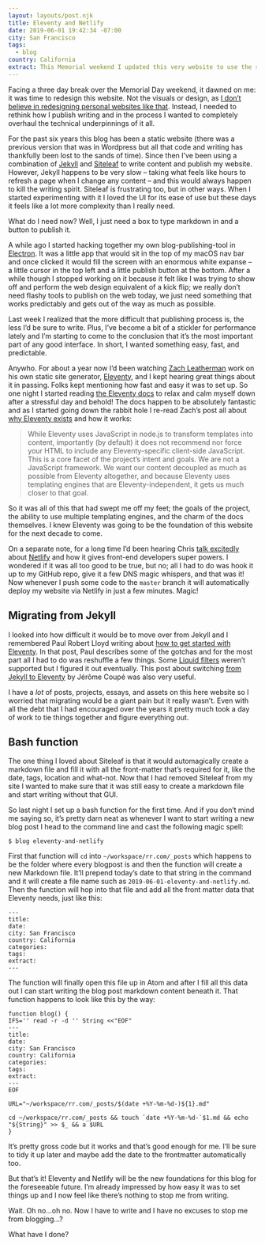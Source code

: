 ```yaml
---
layout: layouts/post.njk
title: Eleventy and Netlify
date: 2019-06-01 19:42:34 -07:00
city: San Francisco
tags:
  - blog
country: California
extract: This Memorial weekend I updated this very website to use the static site generator Eleventy and Netlify as the publishing process. Oh boy was it a dream.
---
```


Facing a three day break over the Memorial Day weekend, it dawned on me: it was time to redesign this website. Not the visuals or design, as [I don’t believe in redesigning personal websites like that](/notes/blogging-and-atrophy). Instead, I needed to rethink how I publish writing and in the process I wanted to completely overhaul the technical underpinnings of it all.

For the past six years this blog has been a static website (there was a previous version that was in Wordpress but all that code and writing has thankfully been lost to the sands of time). Since then I’ve been using a combination of [Jekyll](https://jekyllrb.com/) and [Siteleaf](https://siteleaf.com) to write content and publish my website. However, Jekyll happens to be very slow – taking what feels like hours to refresh a page when I change any content – and this would always happen to kill the writing spirit. Siteleaf is frustrating too, but in other ways. When I started experimenting with it I loved the UI for its ease of use but these days it feels like a lot more complexity than I really need.

What do I need now? Well, I just need a box to type markdown in and a button to publish it.

A while ago I started hacking together my own blog-publishing-tool in [Electron](https://electronjs.org/). It was a little app that would sit in the top of my macOS nav bar and once clicked it would fill the screen with an enormous white expanse – a little cursor in the top left and a little publish button at the bottom. After a while though I stopped working on it because it felt like I was trying to show off and perform the web design equivalent of a kick flip; we really don’t need flashy tools to publish on the web today, we just need something that works predictably and gets out of the way as much as possible.

Last week I realized that the more difficult that publishing process is, the less I’d be sure to write. Plus, I’ve become a bit of a stickler for performance lately and I’m starting to come to the conclusion that it’s the most important part of any good interface. In short, I wanted something easy, fast, and predictable.

Anywho. For about a year now I’d been watching [Zach Leatherman](https://www.zachleat.com/) work on his own static site generator, [Eleventy](https://www.11ty.io/), and I kept hearing great things about it in passing. Folks kept mentioning how fast and easy it was to set up. So one night I started reading [the Eleventy docs](https://www.11ty.io/docs/) to relax and calm myself down after a stressful day and behold! The docs happen to be absolutely fantastic and as I started going down the rabbit hole I re-read Zach’s post all about [why Eleventy exists](https://www.zachleat.com/web/introducing-eleventy/) and how it works:

> While Eleventy uses JavaScript in node.js to transform templates into content, importantly (by default) it does not recommend nor force your HTML to include any Eleventy-specific client-side JavaScript. This is a core facet of the project’s intent and goals. We are not a JavaScript framework. We want our content decoupled as much as possible from Eleventy altogether, and because Eleventy uses templating engines that are Eleventy-independent, it gets us much closer to that goal.

So it was all of this that had swept me off my feet; the goals of the project, the ability to use multiple templating engines, and the charm of the docs themselves. I knew Eleventy was going to be the foundation of this website for the next decade to come.

On a separate note, for a long time I’d been hearing Chris [talk excitedly](https://www.youtube.com/watch?v=grSxHfGoaeg) about [Netlify](https://www.netlify.com/) and how it gives front-end developers super powers. I wondered if it was all too good to be true, but no; all I had to do was hook it up to my GitHub repo, give it a few DNS magic whispers, and that was it! Now whenever I push some code to the `master` branch it will automatically deploy my website via Netlify in just a few minutes. Magic!

## Migrating from Jekyll

I looked into how difficult it would be to move over from Jekyll and I remembered Paul Robert Lloyd writing about [how to get started with Eleventy](https://24ways.org/2018/turn-jekyll-up-to-eleventy/). In that post, Paul describes some of the gotchas and for the most part all I had to do was reshuffle a few things. Some [Liquid filters](https://jekyllrb.com/docs/liquid/filters/) weren’t supported but I figured it out eventually. This post about switching [from Jekyll to Eleventy](https://www.webstoemp.com/blog/from-jekyll-to-eleventy/) by Jérôme Coupé was also very useful.

I have a _lot_ of posts, projects, essays, and assets on this here website so I worried that migrating would be a giant pain but it really wasn’t. Even with all the debt that I had encouraged over the years it pretty much took a day of work to tie things together and figure everything out.

## Bash function

The one thing I loved about Siteleaf is that it would automagically create a markdown file and fill it with all the front-matter that’s required for it, like the date, tags, location and what-not. Now that I had removed Siteleaf from my site I wanted to make sure that it was still easy to create a markdown file and start writing without that GUI.

So last night I set up a bash function for the first time. And if you don’t mind me saying so, it’s pretty darn neat as whenever I want to start writing a new blog post I head to the command line and cast the following magic spell:

```
$ blog eleventy-and-netlify
```

First that function will `cd` into `~/workspace/rr.com/_posts` which happens to be the folder where every blogpost is and then the function will create a new Markdown file. It’ll prepend today’s date to that string in the command and it will create a file name such as `2019-06-01-eleventy-and-netlify.md`. Then the function will hop into that file and add all the front matter data that Eleventy needs, just like this:

```
---
title:
date:
city: San Francisco
country: California
categories:
tags:
extract:
---
```

The function will finally open this file up in Atom and after I fill all this data out I can start writing the blog post markdown content beneath it. That function happens to look like this by the way:

```
function blog() {
IFS='' read -r -d '' String <<"EOF"
---
title:
date:
city: San Francisco
country: California
categories:
tags:
extract:
---
EOF

URL="~/workspace/rr.com/_posts/$(date +%Y-%m-%d-)${1}.md"

cd ~/workspace/rr.com/_posts && touch `date +%Y-%m-%d-`$1.md && echo "${String}" >> $_ && a $URL
}
```

It’s pretty gross code but it works and that’s good enough for me. I’ll be sure to tidy it up later and maybe add the date to the frontmatter automatically too.

But that’s it! Eleventy and Netlify will be the new foundations for this blog for the foreseeable future. I’m already impressed by how easy it was to set things up and I now feel like there’s nothing to stop me from writing.

Wait. Oh no...oh no. Now I have to write and I have no excuses to stop me from blogging...?

What have I done?
